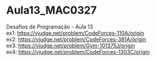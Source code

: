 # Aula13_MAC0327
Desafios de Programação - Aula 13 <br/>
ex1:  https://vjudge.net/problem/CodeForces-110A/origin<br/>
ex2:  https://vjudge.net/problem/CodeForces-381A/origin<br/>
ex3:  https://vjudge.net/problem/Gym-101375J/origin<br/>
ex4:  https://vjudge.net/problem/CodeForces-1303C/origin
